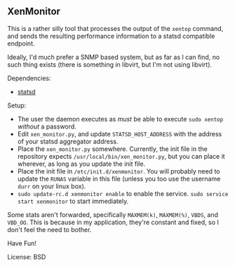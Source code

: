 ## XenMonitor

This is a rather silly tool that processes the output of the `xentop` command, 
and sends the resulting performance information to a statsd compatible endpoint.

Ideally, I'd much prefer a SNMP based system, but as far as I can find, no
such thing exists (there is something in libvirt, but I'm not using libvirt).

Dependencies:

 - [statsd]

Setup:

- The user the daemon executes as *must* be able to execute `sudo xentop`
	 *without* a password. 
- Edit `xen_monitor.py`, and update `STATSD_HOST_ADDRESS` with the address
	 of your statsd aggregator address.
- Place the `xen_monitor.py` somewhere. Currently, the init file in the
	 repository expects `/usr/local/bin/xen_monitor.py`, but you can place it
	 wherever, as long as you update the init file.
- Place the init file in `/etc/init.d/xenmonitor`. You will probably need
	 to update the `RUNAS` variable in this file (unless you too use the username
	 `durr` on your linux box).
- `sudo update-rc.d xenmonitor enable` to enable the service. `sudo service 
	 start xenmonitor` to start immediately.

Some stats aren't forwarded, specifically `MAXMEM(k)`, `MAXMEM(%)`, `VBDS`, and 
`VBD_OO`. This is because in my application, they're constant and fixed, so I 
don't feel the need to bother. 

Have Fun!

License: BSD

[statsd]: https://pypi.python.org/pypi/statsd/
